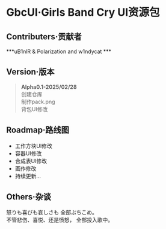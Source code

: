 # GbcUI·Girls Band Cry UI资源包

## Contributers·贡献者
***uB1nlR & Polarization and w1ndycat ***

## Version·版本
>**Alpha0.1-2025/02/28**  
 创建仓库  
 制作pack.png  
 背包UI修改

## Roadmap·路线图
- 工作方块UI修改
- 容器UI修改  
- 合成表UI修改
- 画作修改
- 持续更新...

## Others·杂谈

怒りも喜びも哀しさも
全部ぶちこめ。  
不管悲伤、喜悦、还是愤怒，
全部投入歌中。